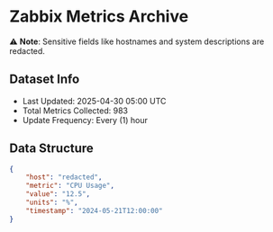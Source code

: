 # Zabbix Metrics Archive

⚠️ **Note**: Sensitive fields like hostnames and system descriptions are redacted.

## Dataset Info
- Last Updated: 2025-04-30 05:00 UTC
- Total Metrics Collected: 983
- Update Frequency: Every (1) hour

## Data Structure
```json
{
    "host": "redacted",
    "metric": "CPU Usage",
    "value": "12.5",
    "units": "%",
    "timestamp": "2024-05-21T12:00:00"
}
```

